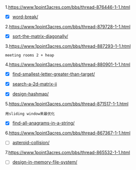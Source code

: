 1.https://www.1point3acres.com/bbs/thread-876446-1-1.html
- [x] [word-break/](https://leetcode.com/problems/word-break/)

2.https://www.1point3acres.com/bbs/thread-879728-1-1.html
- [x] [sort-the-matrix-diagonally/](https://leetcode.com/problems/sort-the-matrix-diagonally/)

3.https://www.1point3acres.com/bbs/thread-887293-1-1.html
```
meeting rooms 2 + heap
```

4.https://www.1point3acres.com/bbs/thread-880901-1-1.html
- [x] [find-smallest-letter-greater-than-target/](https://leetcode.com/problems/find-smallest-letter-greater-than-target/)

- [x] [search-a-2d-matrix-ii](https://leetcode.com/problems/search-a-2d-matrix-ii/submissions/)

- [x] [design-hashmap/](https://leetcode.com/problems/design-hashmap/)


5.https://www.1point3acres.com/bbs/thread-871517-1-1.html
```
用sliding window来最优化
```
- [x] [find-all-anagrams-in-a-string/](https://leetcode.com/problems/find-all-anagrams-in-a-string/)

6.https://www.1point3acres.com/bbs/thread-867367-1-1.html
- [ ] [asteroid-collision/](https://leetcode.com/problems/asteroid-collision/)

7.https://www.1point3acres.com/bbs/thread-865532-1-1.html
- [ ] [design-in-memory-file-system/](https://leetcode.com/problems/design-in-memory-file-system/)